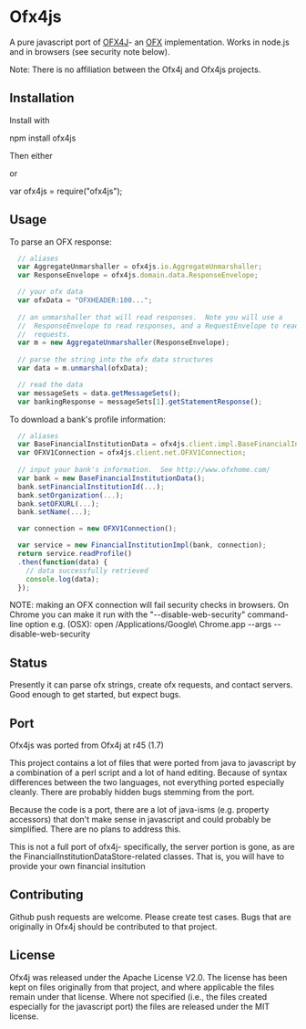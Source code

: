 # Ofx4js
A pure javascript port of [OFX4J](http://ofx4j.sourceforge.net/)- an [OFX](http://ofx.net/)
implementation.  Works in node.js and in browsers (see security note below).

Note: There is no affiliation between the Ofx4j and Ofx4js projects.

## Installation
Install with

  npm install ofx4js

Then either

  <script src="path/to/ofx4js.min.js"></script>

or

  var ofx4js = require("ofx4js");

## Usage
To parse an OFX response:

```js
  // aliases
  var AggregateUnmarshaller = ofx4js.io.AggregateUnmarshaller;
  var ResponseEnvelope = ofx4js.domain.data.ResponseEnvelope;

  // your ofx data
  var ofxData = "OFXHEADER:100...";
  
  // an unmarshaller that will read responses.  Note you will use a 
  //  ResponseEnvelope to read responses, and a RequestEnvelope to read
  //  requests.
  var m = new AggregateUnmarshaller(ResponseEnvelope);
  
  // parse the string into the ofx data structures
  var data = m.unmarshal(ofxData);

  // read the data
  var messageSets = data.getMessageSets();
  var bankingResponse = messageSets[1].getStatementResponse();
```

To download a bank's profile information:

```js
  // aliases
  var BaseFinancialInstitutionData = ofx4js.client.impl.BaseFinancialInstitutionData;
  var OFXV1Connection = ofx4js.client.net.OFXV1Connection;
  
  // input your bank's information.  See http://www.ofxhome.com/
  var bank = new BaseFinancialInstitutionData();
  bank.setFinancialInstitutionId(...);
  bank.setOrganization(...);
  bank.setOFXURL(...);
  bank.setName(...);

  var connection = new OFXV1Connection();

  var service = new FinancialInstitutionImpl(bank, connection);
  return service.readProfile()
  .then(function(data) {
    // data successfully retrieved
    console.log(data);
  });
```

NOTE: making an OFX connection will fail security checks in browsers.  On Chrome you
can make it run with the "--disable-web-security" command-line option
e.g. (OSX): open /Applications/Google\ Chrome.app --args --disable-web-security

## Status
Presently it can parse ofx strings, create ofx requests, and contact servers.
Good enough to get started, but expect bugs.

## Port
Ofx4js was ported from Ofx4j at r45 (1.7)

This project contains a lot of files that were ported from java to javascript by a combination of
a perl script and a lot of hand editing.  Because of syntax differences between the two languages,
not everything ported especially cleanly.  There are probably hidden bugs stemming from the port.

Because the code is a port, there are a lot of java-isms (e.g. property accessors) that don't make sense
in javascript and could probably be simplified.  There are no plans to address this.

This is not a full port of ofx4j- specifically, the server portion is gone, as are the 
FinancialInstitutionDataStore-related classes.  That is, you will have to provide your own financial insitution

## Contributing
Github push requests are welcome.  Please create test cases.  Bugs that are originally in Ofx4j should
be contributed to that project.

## License
Ofx4j was released under the Apache License V2.0.  The license has been kept on files originally from that
project, and where applicable the files remain under that license.  Where not specified (i.e., the files
created especially for the javascript port) the files are released under the MIT license.
